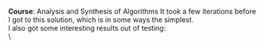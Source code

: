 **Course**: Analysis and Synthesis of Algorithms
It took a few iterations before I got to this solution, which is in some ways the simplest.\
I also got some interesting results out of testing:\
\



